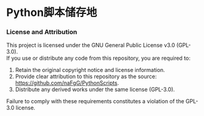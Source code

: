 # Python脚本储存地
### License and Attribution

This project is licensed under the GNU General Public License v3.0 (GPL-3.0).  
If you use or distribute any code from this repository, you are required to:
1. Retain the original copyright notice and license information.
2. Provide clear attribution to this repository as the source: https://github.com/naFgG/PythonScripts.
3. Distribute any derived works under the same license (GPL-3.0).

Failure to comply with these requirements constitutes a violation of the GPL-3.0 license.  
